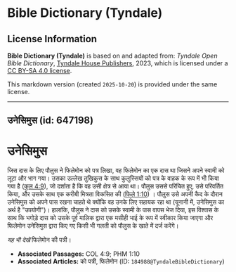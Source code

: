 # Bible Dictionary (Tyndale)

## License Information

**Bible Dictionary (Tyndale)** is based on and adapted from: _Tyndale Open Bible Dictionary_, [Tyndale House Publishers](https://tyndaleopenresources.com/), 2023, which is licensed under a [CC BY-SA 4.0 license](https://creativecommons.org/licenses/by-sa/4.0/legalcode.en).

This markdown version (created `2025-10-20`) is provided under the same license.



--------------------------------

## उनेसिमुस (id: 647198)

उनेसिमुस
========

जिस दास के लिए पौलुस ने फिलेमोन को पत्र लिखा, वह फिलेमोन का एक दास था जिसने अपने स्वामी को लूटा और भाग गया। उसका उल्लेख तुखिकुस के साथ कुलुस्सियों को पत्र के वाहक के रूप में भी किया गया है ([कुल 4:9](https://ref.ly/Col4:9)), जो दर्शाता है कि वह उसी क्षेत्र से आया था। पौलुस उससे परिचित हुए, उसे परिवर्तित किया, और उसके साथ एक करीबी मित्रता विकसित की ([फिले 1:10](https://ref.ly/Phlm1:10)) । पौलुस उसे अपनी कैद के दौरान उनेसिमुस को अपने पास रखना चाहते थे क्योंकि वह उनके लिए सहायक रहा था (यूनानी में, उनेसिमुस का अर्थ है "उपयोगी")। हालांकि, पौलुस ने दास को उसके स्वामी के पास वापस भेज दिया, इस विश्वास के साथ कि भगोड़े दास को उसके पूर्व मालिक द्वारा एक मसीही भाई के रूप में स्वीकार किया जाएगा और फिलेमोन उनेसिमुस द्वारा किए गए किसी भी गलती को पौलुस के खाते में दर्ज करेंगे।

*यह भी देखें* फिलेमोन की पत्री।

* **Associated Passages:** COL 4:9; PHM 1:10
* **Associated Articles:** को पत्री, फिलेमोन (ID: `184988@TyndaleBibleDictionary`)


